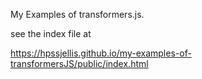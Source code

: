 My Examples of transformers.js.

see the index file at

https://hpssjellis.github.io/my-examples-of-transformersJS/public/index.html
